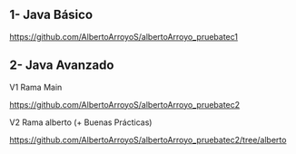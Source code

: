 ## 1- Java Básico

https://github.com/AlbertoArroyoS/albertoArroyo_pruebatec1

## 2- Java Avanzado

V1 Rama Main

https://github.com/AlbertoArroyoS/albertoArroyo_pruebatec2

V2 Rama alberto (+ Buenas Prácticas)

https://github.com/AlbertoArroyoS/albertoArroyo_pruebatec2/tree/alberto

